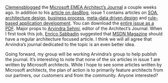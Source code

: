 [Clemens](http://staff.newtelligence.net/clemensv/)[blogged](http://staff.newtelligence.net/clemensv/PermaLink.aspx?guid=77c48085-783b-4a76-8ecf-72804d18f576)
the [Microsoft EMEA Architect’s
Journal](http://www.thearchitectjournal.com/) a couple weeks ago. In
addition to his [article on
dasBlog](http://www.thearchitectjournal.com/Journal/issue1/article6.html),
issue 1 contains articles on
[SOA](http://www.thearchitectjournal.com/Journal/issue1/article2.html),
[architecture
design](http://www.thearchitectjournal.com/Journal/issue1/article1.html),
[business
process](http://www.thearchitectjournal.com/Journal/issue1/article3.html),
[meta-data driven
design](http://www.thearchitectjournal.com/Journal/issue1/article4.html)
and [rule-based application
development](http://www.thearchitectjournal.com/Journal/issue1/article5.html).
You can download the [entire issue as a
PDF](http://www.thearchitectjournal.com/Journal/issue1/docs/MS%20EMEA%20Architects%20Journal%20-%20Issue1%20-%20A4.pdf).
Major props to [Arvindra
Sehmi](http://www.thearchitectjournal.com/Journal/issue1/editorial.html),
editor of the Architect’s Journal. When I first took this job, [Enrico
Sabbadin](http://www.sabbasoft.com/) suggested that [MSDN
Magazine](http://msdn.microsoft.com/msdnmag) should have a regular
architecture focused article. I think we will all agree that Arvindra’s
journal dedicated to the topic is an even better idea.

Going forward, my group will be working Arvindra’s group to help publish
the journal. It’s interesting to note that none of the six articles in
issue 1 are written by Microsoft architects. While I hope to see some
articles written by Microsoft architects, the plan of action is to
primarily feature architects from our partners, our customers and from
the community. Anyone interested?
